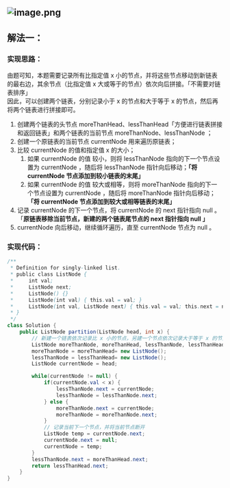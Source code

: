 ## ![image.png](https://cdn.nlark.com/yuque/0/2023/png/27354749/1696731503390-b65f9ff8-0115-4588-96a1-33729e478576.png#averageHue=%23f5f5f4&clientId=ueac6caa5-2144-4&from=paste&id=u658102bb&originHeight=1012&originWidth=1112&originalType=binary&ratio=2&rotation=0&showTitle=false&size=244545&status=done&style=none&taskId=u253a6e1b-a47d-4a44-ba33-ea45e616b7a&title=)

## 解法一：
### 实现思路：
由题可知，本题需要记录所有比指定值 x 小的节点，并将这些节点移动到新链表的最右边，其余节点（比指定值 x 大或等于的节点）依次向后拼接。「不需要对链表排序」<br />因此，可以创建两个链表，分别记录小于 x 的节点和大于等于 x 的节点，然后再将两个链表进行拼接即可。

1. 创建两个链表的头节点 moreThanHead、lessThanHead「方便进行链表拼接和返回链表」和两个链表的当前节点 moreThanNode、lessThanNode ；
2. 创建一个原链表的当前节点 currentNode 用来遍历原链表；
3. 比较 currentNode 的值和指定值 x 的大小；
   1. 如果 currentNode 的值 较小，则将 lessThanNode 指向的下一个节点设置为 currentNode ，随后将 lessThanNode 指针向后移动；**「将 currentNode 节点添加到较小链表的末尾」**
   2. 如果 currentNode 的值 较大或相等，则将 moreThanNode 指向的下一个节点设置为 currentNode ，随后将 moreThanNode 指针向后移动；**「将 currentNode 节点添加到较大或相等链表的末尾」**
4. 记录 currentNode 的下一个节点，将 currentNode 的 next 指针指向 null 。「**原链表移除当前节点，新建的两个链表尾节点的 next 指针指向 null 」**
5. currentNode 向后移动，继续循环遍历，直至 currentNode 节点为 null 。
### 实现代码：
```java
/**
 * Definition for singly-linked list.
 * public class ListNode {
 *     int val;
 *     ListNode next;
 *     ListNode() {}
 *     ListNode(int val) { this.val = val; }
 *     ListNode(int val, ListNode next) { this.val = val; this.next = next; }
 * }
 */
class Solution {
    public ListNode partition(ListNode head, int x) {
        // 新建一个链表依次记录比 x 小的节点，另建一个节点依次记录大于等于 x 的节点。遍历完成拼接两个链表
        ListNode moreThanNode, moreThanHead, lessThanNode, lessThanHead;
        moreThanNode = moreThanHead= new ListNode();
        lessThanNode = lessThanHead= new ListNode();
        ListNode currentNode = head;

        while(currentNode != null) {
            if(currentNode.val < x) {
                lessThanNode.next = currentNode;
                lessThanNode = lessThanNode.next;
            } else {
                moreThanNode.next = currentNode;
                moreThanNode = moreThanNode.next;
            }
            // 记录当前下一个节点，并将当前节点断开
            ListNode temp = currentNode.next;
            currentNode.next = null;
            currentNode = temp;
        }
        lessThanNode.next = moreThanHead.next;
        return lessThanHead.next;
    }
}
```
